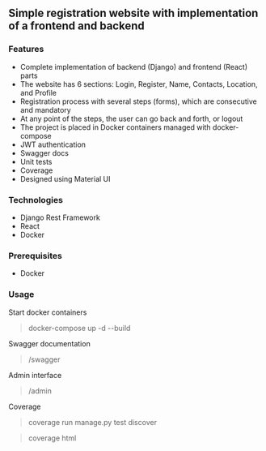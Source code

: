 ## Simple registration website with implementation of a frontend and backend

### Features
- Complete implementation of backend (Django) and frontend (React) parts
- The website has 6 sections: Login, Register, Name, Contacts, Location, and Profile
- Registration process with several steps (forms), which are consecutive and mandatory
- At any point of the steps, the user can go back and forth, or logout
- The project is placed in Docker containers managed with docker-compose
- JWT authentication
- Swagger docs
- Unit tests
- Coverage
- Designed using Material UI

### Technologies
- Django Rest Framework
- React
- Docker

### Prerequisites
- Docker

### Usage
Start docker containers
> docker-compose up -d --build

Swagger documentation
> /swagger

Admin interface
> /admin

Coverage
> coverage run manage.py test discover

> coverage html
